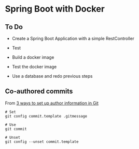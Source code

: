 # Spring Boot with Docker

## To Do 

- Create a Spring Boot Application with a simple RestController

- Test

- Build a docker image

- Test the docker image

- Use a database and redo previous steps 

## Co-authored commits

From [3 ways to set up author information in Git](https://advancedweb.hu/3-ways-to-set-up-author-information-in-git/)
```
# Set 
git config commit.template .gitmessage

# Use
git commit

# Unset
git config --unset commit.template
```

